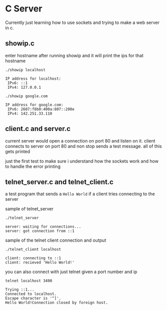 # C Server

Currently just learning how to use sockets and trying to make a web server in c.

## showip.c

enter hostname after running showip and it will print the ips for that hostname 

```
./showip localhost
```

```
IP address for localhost:
 IPv6: ::1
 IPv4: 127.0.0.1
```


```
./showip google.com
```

```
IP address for google.com:
 IPv6: 2607:f8b0:400a:807::200e
 IPv4: 142.251.33.110
```

## client.c and server.c

current server would open a connection on port 80 and listen on it. client connects to server on port 80 and non stop sends a test message. all of this gets printed 

just the first test to make sure i understand how the sockets work and how to handle the error printing 

## telnet_server.c and telnet_client.c

a test program that sends a `Hello World` if a client tries connecting to the server

sample of telnet_server

```
./telnet_server 
```

```
server: waiting for connections...
server: got connection from ::1
```

sample of the telnet client connection and output 

```
./telnet_client localhost
```

```
client: connecting to ::1
client: recieved 'Hello World!'
```

you can also connect with just telnet given a port number and ip

```
telnet localhost 3490
```

```
Trying ::1...
Connected to localhost.
Escape character is '^]'.
Hello World!Connection closed by foreign host.
```
